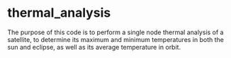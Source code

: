 # thermal_analysis

The purpose of this code is to perform a single node thermal analysis of a satellite, to determine its maximum and minimum temperatures in both the sun and eclipse, as well as its average temperature in orbit.
